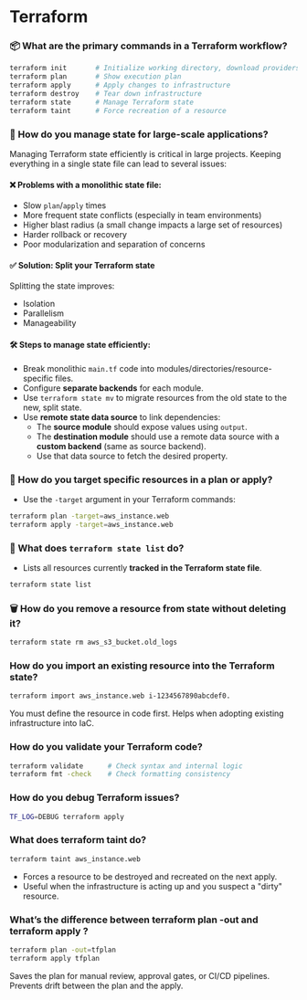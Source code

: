# Terraform

### 📦 What are the primary commands in a Terraform workflow?

```bash
terraform init       # Initialize working directory, download providers, configure backend
terraform plan       # Show execution plan
terraform apply      # Apply changes to infrastructure
terraform destroy    # Tear down infrastructure
terraform state      # Manage Terraform state
terraform taint      # Force recreation of a resource
```

### 📂 How do you manage state for large-scale applications?

Managing Terraform state efficiently is critical in large projects. Keeping everything in a single state file can lead to several issues:

#### ❌ Problems with a monolithic state file:
- Slow `plan`/`apply` times
- More frequent state conflicts (especially in team environments)
- Higher blast radius (a small change impacts a large set of resources)
- Harder rollback or recovery
- Poor modularization and separation of concerns

#### ✅ Solution: Split your Terraform state

Splitting the state improves:
- Isolation
- Parallelism
- Manageability

#### 🛠️ Steps to manage state efficiently:
- Break monolithic `main.tf` code into modules/directories/resource-specific files.
- Configure **separate backends** for each module.
- Use `terraform state mv` to migrate resources from the old state to the new, split state.
- Use **remote state data source** to link dependencies:
   - The **source module** should expose values using `output`.
   - The **destination module** should use a remote data source with a **custom backend** (same as source backend).
   - Use that data source to fetch the desired property.

### 🎯 How do you target specific resources in a plan or apply?

- Use the `-target` argument in your Terraform commands:

```bash
terraform plan -target=aws_instance.web
terraform apply -target=aws_instance.web
```


### 📄 What does `terraform state list` do?

- Lists all resources currently **tracked in the Terraform state file**.

```bash
terraform state list
```

### 🗑️ How do you remove a resource from state without deleting it?

```bash
terraform state rm aws_s3_bucket.old_logs
```

### How do you import an existing resource into the Terraform state?
```bash
terraform import aws_instance.web i-1234567890abcdef0.
```
You must define the resource in code first. Helps when adopting existing infrastructure into IaC.

### How do you validate your Terraform code?
```bash
terraform validate      # Check syntax and internal logic
terraform fmt -check    # Check formatting consistency
```

### How do you debug Terraform issues?
```bash
TF_LOG=DEBUG terraform apply
```

### What does terraform taint do?
```bash
terraform taint aws_instance.web
```
- Forces a resource to be destroyed and recreated on the next apply.
- Useful when the infrastructure is acting up and you suspect a "dirty" resource.

### What’s the difference between terraform plan -out and terraform apply <file>?
```bash
terraform plan -out=tfplan
terraform apply tfplan
```
Saves the plan for manual review, approval gates, or CI/CD pipelines.
Prevents drift between the plan and the apply.
